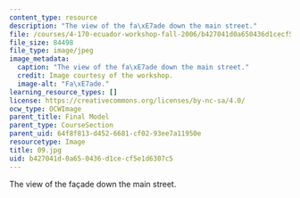 ```yaml
---
content_type: resource
description: "The view of the fa\xE7ade down the main street."
file: /courses/4-170-ecuador-workshop-fall-2006/b427041d0a650436d1cecf5e1d6307c5_09.jpg
file_size: 84498
file_type: image/jpeg
image_metadata:
  caption: "The view of the fa\xE7ade down the main street."
  credit: Image courtesy of the workshop.
  image-alt: "Fa\xE7ade."
learning_resource_types: []
license: https://creativecommons.org/licenses/by-nc-sa/4.0/
ocw_type: OCWImage
parent_title: Final Model
parent_type: CourseSection
parent_uid: 64f8f813-d452-6681-cf02-93ee7a11950e
resourcetype: Image
title: 09.jpg
uid: b427041d-0a65-0436-d1ce-cf5e1d6307c5
---
```

The view of the façade down the main street.